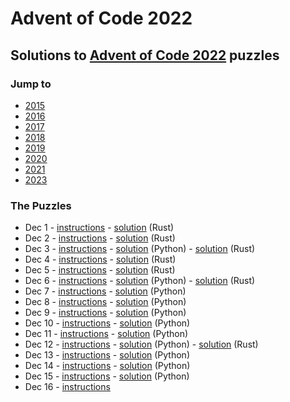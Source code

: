 # Advent of Code 2022

## Solutions to [Advent of Code 2022](https://adventofcode.com/2022/) puzzles

### Jump to
- [2015](https://github.com/SSteve/AdventOfCode/tree/master/Advent2015)
- [2016](https://github.com/SSteve/AdventOfCode/tree/master/Advent2016)
- [2017](https://github.com/SSteve/AdventOfCode/tree/master/Advent2017)
- [2018](https://github.com/SSteve/AdventOfCode/tree/master/Advent2018)
- [2019](https://github.com/SSteve/AdventOfCode/tree/master/Advent2019)
- [2020](https://github.com/SSteve/AdventOfCode/tree/master/Advent2020)
- [2021](https://github.com/SSteve/AdventOfCode/tree/master/Advent2021)
- [2023](https://github.com/SSteve/AdventOfCode/tree/master/Advent2023)

### The Puzzles
- Dec 1 - [instructions](http://adventofcode.com/2022/day/1) - [solution](./day1/src/main.rs) (Rust)
- Dec 2 - [instructions](http://adventofcode.com/2022/day/2) - [solution](./day2/src/main.rs) (Rust)
- Dec 3 - [instructions](http://adventofcode.com/2022/day/3) - [solution](./day3.py) (Python) - [solution](./day3/src/main.rs) (Rust)
- Dec 4 - [instructions](http://adventofcode.com/2022/day/4) - [solution](./day4/src/main.rs) (Rust)
- Dec 5 - [instructions](http://adventofcode.com/2022/day/5) - [solution](./day5/src/main.rs) (Rust)
- Dec 6 - [instructions](http://adventofcode.com/2022/day/6) - [solution](./day6.py) (Python) - [solution](./day6/src/main.rs) (Rust)
- Dec 7 - [instructions](http://adventofcode.com/2022/day/7) - [solution](./day7.py) (Python)
- Dec 8 - [instructions](http://adventofcode.com/2022/day/8) - [solution](./day8.py) (Python)
- Dec 9 - [instructions](http://adventofcode.com/2022/day/9) - [solution](./day9.py) (Python)
- Dec 10 - [instructions](http://adventofcode.com/2022/day/10) - [solution](./day10.py) (Python)
- Dec 11 - [instructions](http://adventofcode.com/2022/day/11) - [solution](./day11.py) (Python)
- Dec 12 - [instructions](http://adventofcode.com/2022/day/12) - [solution](./day12.py) (Python) - [solution](./day12/src/main.rs) (Rust)
- Dec 13 - [instructions](http://adventofcode.com/2022/day/13) - [solution](./day13.py) (Python)
- Dec 14 - [instructions](http://adventofcode.com/2022/day/14) - [solution](./day14.py) (Python)
- Dec 15 - [instructions](http://adventofcode.com/2022/day/15) - [solution](./day15.py) (Python)
- Dec 16 - [instructions](http://adventofcode.com/2022/day/16)
